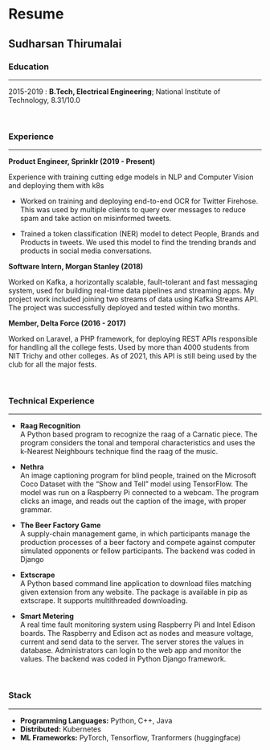 # Resume

## Sudharsan Thirumalai


### Education
---------

2015-2019
:   **B.Tech, Electrical Engineering**; National Institute of Technology, 8.31/10.0

<br>

### Experience
----------

  **Product Engineer, Sprinklr (2019 - Present)**

Experience with training cutting edge models in NLP and Computer Vision and deploying them with k8s

* Worked on training and deploying end-to-end OCR for Twitter Firehose. This was used by multiple clients to query over messages to reduce spam and take action on misinformed tweets.

* Trained a token classification (NER) model to detect People, Brands and Products in tweets. We used this model to find the trending brands and products in social media conversations.

**Software Intern, Morgan Stanley (2018)**

Worked on Kafka, a horizontally scalable, fault-tolerant and fast messaging system, used for building real-time data pipelines and streaming apps. My project work included joining two streams of data using Kafka Streams API. The project was successfully deployed and tested within two months.


**Member, Delta Force (2016 - 2017)**

Worked on Laravel, a PHP framework, for deploying REST APIs responsible for handling all the college fests. Used by more than 4000 students from NIT Trichy and other colleges. As of 2021, this API is still being used by the club for all the major fests.

<br>

### Technical Experience
--------------------

* **Raag Recognition**<br>A Python based program to recognize the raag of a Carnatic piece. The program considers the tonal and temporal characteristics and uses the k-Nearest Neighbours technique find the raag of the music.

* **Nethra**<br>
An image captioning program for blind people, trained on the Microsoft Coco Dataset with the “Show and Tell” model using TensorFlow. The model was run on a Raspberry Pi connected to a webcam. The program clicks an image, and reads out the caption of the image, with proper grammar.

* **The Beer Factory Game**<br>
A supply-chain management game, in which participants manage the production processes of a beer factory and compete against computer simulated opponents or fellow participants. The backend was coded in Django

* **Extscrape**<br>
A Python based command line application to download files matching given extension from any website. The package is available in pip as extscrape. It supports multithreaded downloading.

* **Smart Metering**<br>
A real time fault monitoring system using Raspberry Pi and Intel Edison boards. The Raspberry and Edison act as nodes and measure voltage, current and send data to the server. The server stores the values in database. Administrators can login to the web app and monitor the values. The backend was coded in Python Django framework.

<br>

### Stack
----------------------------------------

* **Programming Languages:** Python, C++, Java
* **Distributed:** Kubernetes
* **ML Frameworks:** PyTorch, Tensorflow, Tranformers (huggingface)